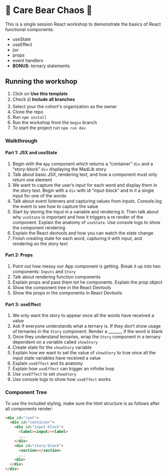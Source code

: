 # 🧸 Care Bear Chaos 🤼

This is a single session React workshop to demonstrate the basics of React functional components:
- useState
- useEffect
- jsx
- props
- event handlers
- **BONUS**: ternary statements

## Running the workshop

1. Click on **Use this template**
2. Check ☑️ **Include all branches**
3. Select your the cohort's organization as the owner
4. Clone the repo
5. Run `npm install`
6. Run the workshop from the `begin` branch
7. To start the project run `npm run dev`

### Walkthrough

#### Part 1: JSX and useState
1. Begin with the `App` component which returns a “container” `div` and a “story-block” `div` displaying the MadLib story 
2. Talk about basic JSX, rendering text, and how a component must only return one element
3. We want to capture the user’s input for each word and display them in the story text. Begin with a `div` with id “input-block” and in it a single input for one of the words
4. Talk about event listeners and capturing values from inputs. Console.log the event to see how to capture the value
5. Start by storing the input in a variable and rendering it. Then talk about why `useState` is important and how it triggers a re render of the component. Explain the anatomy of `useState`. Use console logs to show the component rendering
6. Explain the React devtools and how you can watch the state change
7. Finish creating state for each word, capturing it with input, and rendering on the story text

#### Part 2: Props
1. Point out how messy our App component is getting. Break  it up into two components: `Inputs` and `Story`
2. Talk about rendering function components
3. Explain props and pass them tot he components. Explain the prop object
4. Show the component tree in the React Devtools
5. Show the props in the components in React Devtools


#### Part 3: useEffect
1. We only want the story to appear once all the words have received a value
2. Ask if everyone understands what a ternary is. If they don’t show usage of ternaries in the `Story` component. Render a _______ if the word is blank
3. Once they understand ternaries, wrap the `Story` component in a ternary dependent on a variable called `showStory`
4. Create state for the `showStory` variable
5. Explain how we want to set the value of `showStory` to true once all the input state variables have received a value
6. Explain `useEffect` and its anatomy
7. Explain how `useEffect` can trigger an infinite loop
8. Use `useEffect` to set `showStory`
9. Use console logs to show how `useEffect` works


### Component Tree

To use the included styling, make sure the html structure is as follows after all components render:

```html
<div id="root">
  <div id="container">
    <div id="input-block">
      <label><input/><label>
      ...
    </div>
    <div id="story-block">
      <section></section>
      ...
    <div>
  </div>
</div>
```